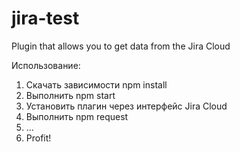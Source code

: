 # jira-test
Plugin that allows you to get data from the Jira Cloud

Использование:

1. Скачать зависимости npm install
2. Выполнить npm start
3. Установить плагин через интерфейс Jira Cloud
4. Выполнить npm request
5. ...
6. Profit!
